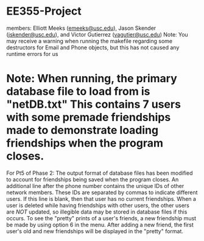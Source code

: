 # EE355-Project
members: Elliott Meeks (emeeks@usc.edu), Jason Skender (jskender@usc.edu), and Victor Gutierrez (vagutier@usc.edu)
Note: You may receive a warning when running the makefile regarding some destructors for Email and Phone objects, but this has not caused any runtime errors for us
# Note: When running, the primary database file to load from is "netDB.txt" This contains 7 users with some premade friendships made to demonstrate loading friendships when the program closes. 

For Pt5 of Phase 2:
The output format of database files has been modified to account for friendships being saved when the program closes. An additional line after the phone number contains the unique IDs of other network members. These IDs are separated by commas to indicate different users. If this line is blank, then that user has no current friendships. When a user is deleted while having friendships with other users, the other users are *NOT* updated, so illegible data may be stored in database files if this occurs. To see the "pretty" prints of a user's friends, a new friendship must be made by using option 6 in the menu. After adding a new friend, the first user's old and new friendships will be displayed in the "pretty" format.
